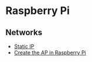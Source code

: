 # Raspberry Pi

## Networks

* [Static IP](/raspberrypi/network.md)
* [Create the AP in Raspberry Pi](/raspberrypi/network.md#create-ap)

